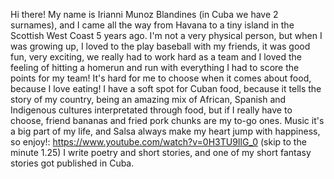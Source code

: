 Hi there! My name is Irianni Munoz Blandines (in Cuba we have 2 surnames), and I came all the way from Havana to a tiny island in the Scottish West Coast
5 years ago.
I'm not a very physical person, but when I was growing up, I loved to the play baseball with my friends, it was good fun, very exciting, we really had to work hard as a team and I loved the feeling of hitting a homerun and run with everything I had to score the points for my team!
It's hard for me to choose when it comes about food, because I love eating! I have a soft spot for Cuban food, because it tells the story of my country, being an amazing mix of African, Spanish and Indigenous cultures interpretated through food, but if I really have to choose, friend bananas and fried pork chunks are my to-go ones.
Music it's a big part of my life, and Salsa always make my heart jump with happiness, so enjoy!: https://www.youtube.com/watch?v=0H3TU9IlG_0  (skip to the minute 1.25)
I write poetry and short stories, and one of my short fantasy stories got published in Cuba.